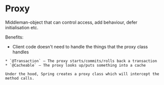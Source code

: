# Proxy

Middleman-object that can control access, add behaviour, defer initialisation etc.

Benefits:
* Client code doesn't need to handle the things that the proxy class handles

~~~admonish example title="Spring Boot"
* `@Transaction` — The proxy starts/commits/rolls back a transaction
* `@Cacheable` — The proxy looks up/puts something into a cache

Under the hood, Spring creates a proxy class which will intercept the method calls.
~~~

